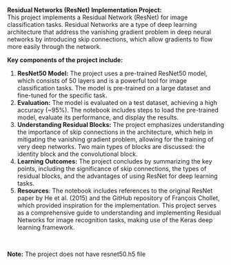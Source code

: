 **Residual Networks (ResNet) Implementation Project:** <br>
This project implements a Residual Network (ResNet) for image classification tasks. Residual Networks are a type of deep learning architecture that address the vanishing gradient problem in deep neural networks by introducing skip connections, which allow gradients to flow more easily through the network.

**Key components of the project include:**

1. **ResNet50 Model:** The project uses a pre-trained ResNet50 model, which consists of 50 layers and is a powerful tool for image classification tasks. The model is pre-trained on a large dataset and fine-tuned for the specific task.
2. **Evaluation:** The model is evaluated on a test dataset, achieving a high accuracy (~95%). The notebook includes steps to load the pre-trained model, evaluate its performance, and display the results.
3. **Understanding Residual Blocks:** The project emphasizes understanding the importance of skip connections in the architecture, which help in mitigating the vanishing gradient problem, allowing for the training of very deep networks. Two main types of blocks are discussed: the identity block and the convolutional block.
4. **Learning Outcomes:** The project concludes by summarizing the key points, including the significance of skip connections, the types of residual blocks, and the advantages of using ResNet for deep learning tasks.
5. **Resources**: The notebook includes references to the original ResNet paper by He et al. (2015) and the GitHub repository of François Chollet, which provided inspiration for the implementation.
This project serves as a comprehensive guide to understanding and implementing Residual Networks for image recognition tasks, making use of the Keras deep learning framework.
<br>

**Note:** The project does not have resnet50.h5 file
